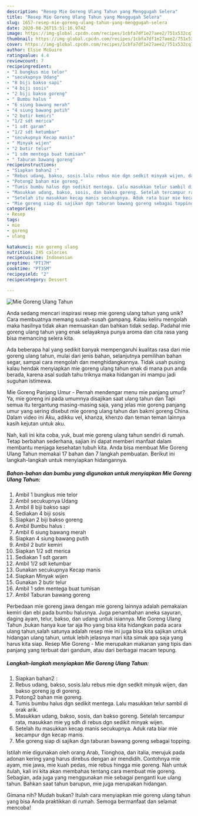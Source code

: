 ```yaml
---
description: "Resep Mie Goreng Ulang Tahun yang Menggugah Selera"
title: "Resep Mie Goreng Ulang Tahun yang Menggugah Selera"
slug: 1657-resep-mie-goreng-ulang-tahun-yang-menggugah-selera
date: 2020-08-26T15:51:16.974Z
image: https://img-global.cpcdn.com/recipes/1cbfa7df1e27aee2/751x532cq70/mie-goreng-ulang-tahun-foto-resep-utama.jpg
thumbnail: https://img-global.cpcdn.com/recipes/1cbfa7df1e27aee2/751x532cq70/mie-goreng-ulang-tahun-foto-resep-utama.jpg
cover: https://img-global.cpcdn.com/recipes/1cbfa7df1e27aee2/751x532cq70/mie-goreng-ulang-tahun-foto-resep-utama.jpg
author: Elsie McGuire
ratingvalue: 4.4
reviewcount: 7
recipeingredient:
- "1 bungkus mie telor"
- "secukupnya Udang"
- "8 biji bakso sapi"
- "4 biji sosis"
- "2 biji bakso goreng"
- " Bumbu halus "
- "6 siung bawang merah"
- "4 siung bawang putih"
- "2 butir kemiri"
- "1/2 sdt merica"
- "1 sdt garam"
- "1/2 sdt ketumbar"
- "secukupnya Kecap manis"
- " Minyak wijen"
- "2 butir telur"
- "1 sdm mentega buat tumisan"
- " Taburan bawang goreng"
recipeinstructions:
- "Siapkan bahan2 :"
- "Rebus udang, bakso, sosis.lalu rebus mie dgn sedkit minyak wijen, dan bakso goreng jg di goreng."
- "Potong2 bahan mie goreng."
- "Tumis bumbu halus dgn sedikit mentega. Lalu masukkan telur sambil di orak arik."
- "Masukkan udang, bakso, sosis, dan bakso goreng. Setelah tercampur rata, masukkan mie yg sdh di rebus dgn sedikit minyak wijen."
- "Setelah itu masukkan kecap manis secukupnya. Aduk rata biar mie kecampur dgn kecap manis."
- "Mie goreng siap di sajikan dgn taburan bawang goreng sebagai topping."
categories:
- Resep
tags:
- mie
- goreng
- ulang

katakunci: mie goreng ulang 
nutrition: 245 calories
recipecuisine: Indonesian
preptime: "PT17M"
cooktime: "PT35M"
recipeyield: "2"
recipecategory: Dessert

---
```



![Mie Goreng Ulang Tahun](https://img-global.cpcdn.com/recipes/1cbfa7df1e27aee2/751x532cq70/mie-goreng-ulang-tahun-foto-resep-utama.jpg)

Anda sedang mencari inspirasi resep mie goreng ulang tahun yang unik? Cara membuatnya memang susah-susah gampang. Kalau keliru mengolah maka hasilnya tidak akan memuaskan dan bahkan tidak sedap. Padahal mie goreng ulang tahun yang enak selayaknya punya aroma dan cita rasa yang bisa memancing selera kita.

Ada beberapa hal yang sedikit banyak mempengaruhi kualitas rasa dari mie goreng ulang tahun, mulai dari jenis bahan, selanjutnya pemilihan bahan segar, sampai cara mengolah dan menghidangkannya. Tidak usah pusing kalau hendak menyiapkan mie goreng ulang tahun enak di mana pun anda berada, karena asal sudah tahu triknya maka hidangan ini mampu jadi suguhan istimewa.

Mie Goreng Panjang Umur - Pernah mendengar menu mie panjang umur? Ya, mie goreng ini pada umumnya disajikan saat ulang tahun dan Tapi semua itu tergantung masing-masing saja, yang jelas mie goreng panjang umur yang sering disebut mie goreng ulang tahun dan bakmi goreng China. Dalam video ini Aku, adikku vel, khanza, khenzo dan teman teman lainnya kasih kejutan untuk aku.


Nah, kali ini kita coba, yuk, buat mie goreng ulang tahun sendiri di rumah. Tetap berbahan sederhana, sajian ini dapat memberi manfaat dalam membantu menjaga kesehatan tubuh kita. Anda bisa membuat Mie Goreng Ulang Tahun memakai 17 bahan dan 7 langkah pembuatan. Berikut ini langkah-langkah untuk menyiapkan hidangannya.

<!--inarticleads1-->

##### Bahan-bahan dan bumbu yang digunakan untuk menyiapkan Mie Goreng Ulang Tahun:

1. Ambil 1 bungkus mie telor
1. Ambil secukupnya Udang
1. Ambil 8 biji bakso sapi
1. Sediakan 4 biji sosis
1. Siapkan 2 biji bakso goreng
1. Ambil  Bumbu halus :
1. Ambil 6 siung bawang merah
1. Siapkan 4 siung bawang putih
1. Ambil 2 butir kemiri
1. Siapkan 1/2 sdt merica
1. Sediakan 1 sdt garam
1. Ambil 1/2 sdt ketumbar
1. Gunakan secukupnya Kecap manis
1. Siapkan  Minyak wijen
1. Gunakan 2 butir telur
1. Ambil 1 sdm mentega buat tumisan
1. Ambil  Taburan bawang goreng


Perbedaan mie goreng jawa dengan mie goreng lainnya adalah pemakaian kemiri dan ebi pada bumbu halusnya. Juga penambahan aneka sayuran, daging ayam, telur, bakso, dan udang untuk isiannya. Mie Goreng Ulang Tahun ,bukan hanya kue tar aja lho yang bisa kita hidangkan pada acara ulang tahun,salah satunya adalah resep mie ini juga bisa kita sajikan untuk hidangan ulang tahun, untuk lebih jelasnya mari kita simak apa saja yang harus kita siap. Resep Mie Goreng - Mie merupakan makanan yang tipis dan panjang yang terbuat dari gandum, atau dari berbagai macam tepung. 

<!--inarticleads2-->

##### Langkah-langkah menyiapkan Mie Goreng Ulang Tahun:

1. Siapkan bahan2 :
1. Rebus udang, bakso, sosis.lalu rebus mie dgn sedkit minyak wijen, dan bakso goreng jg di goreng.
1. Potong2 bahan mie goreng.
1. Tumis bumbu halus dgn sedikit mentega. Lalu masukkan telur sambil di orak arik.
1. Masukkan udang, bakso, sosis, dan bakso goreng. Setelah tercampur rata, masukkan mie yg sdh di rebus dgn sedikit minyak wijen.
1. Setelah itu masukkan kecap manis secukupnya. Aduk rata biar mie kecampur dgn kecap manis.
1. Mie goreng siap di sajikan dgn taburan bawang goreng sebagai topping.


Istilah mie digunakan oleh orang Arab, Tionghoa, dan italia, merujuk pada adonan kering yang harus direbus dengan air mendidih. Contohnya mie ayam, mie jawa, mie kuah pedas, mie rebus hingga mie goreng. Nah untuk itulah, kali ini kita akan membahas tentang cara membuat mie goreng. Sebagian, ada juga yang menggunakan mie sebagai penganti kue ulang tahun. Bahkan saat tahun barupun, mie juga merupakan hidangan. 

Gimana nih? Mudah bukan? Itulah cara menyiapkan mie goreng ulang tahun yang bisa Anda praktikkan di rumah. Semoga bermanfaat dan selamat mencoba!

